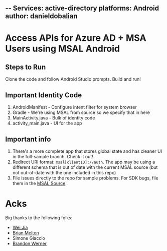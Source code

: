 --
Services: active-directory
platforms: Android
author: danieldobalian
---

# Access APIs for Azure AD + MSA Users using MSAL Android

## Steps to Run

Clone the code and follow Android Studio prompts. Build and run!

## Important Identity Code

1. AndroidManifest - Configure intent filter for system browser
2. Gradle - We're using MSAL from source so we specify that in here
3. MainActivity.java - Bulk of identity code
4. activity_main.java - UI for the app

## Important info

1. There's a more complete app that stores global state and has cleaner UI in the full-sample branch. Check it out!
2. Redirect URI format: `msal[clientID]://auth`.  The app may be using a different schema that is out of date with the current MSAL source (but not out-of-date with the one included in this repo)
3. File issues directly to the repo for sample problems.  For SDK bugs, file them in the [MSAL Source](https://github.com/AzureAD/microsoft-authentication-library-for-android). 

# Acks

Big thanks to the following folks:
- [Wei Jia](https://github.com/weijjia)
- [Brian Melton](https://github.com/iambmelt)
- Simone Giaccio
- [Brandon Werner](https://github.com/xerners)
